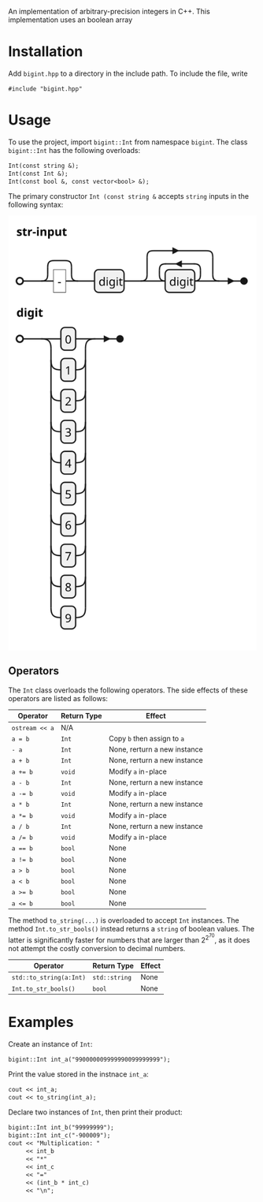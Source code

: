 An implementation of arbitrary-precision integers in C++. This implementation uses an boolean array


# Installation
Add `bigint.hpp` to a directory in the include path. To include the file, write

```c_cpp
#include "bigint.hpp"
```

# Usage


To use the project, import `bigint::Int` from namespace `bigint`. The class `bigint::Int` has the following overloads:

```c_cpp
Int(const string &);
Int(const Int &);
Int(const bool &, const vector<bool> &);
```

The primary constructor `Int (const string &` accepts `string` inputs in the following syntax:

<p align="center">
	<img align="center" src="./SQL1.svg">
</p>

## Operators

The `Int` class overloads the following operators. The side effects of these operators are listed as follows:

|Operator|Return Type |Effect|
|----|----|----|
|`ostream << a`|N/A|
|`a = b`| `Int`|Copy `b` then assign to `a`
|`- a`| `Int` | None, rerturn a new instance 
|`a + b`| `Int` | None, rerturn a new instance
|`a += b`| `void` |Modify `a` in-place
|`a - b`| `Int` | None, rerturn a new instance
|`a -= b`| `void` | Modify `a` in-place
|`a * b`| `Int` |None, rerturn a new instance
|`a *= b`| `void` |Modify `a` in-place
|`a / b`| `Int` |None, rerturn a new instance
|`a /= b`| `void` |Modify `a` in-place
|`a == b`| `bool` |None
|`a != b`| `bool` |None
|`a > b`| `bool` |None
|`a < b`| `bool` |None
|`a >= b`| `bool` |None
|`a <= b`| `bool` |None


The method `to_string(...)` is overloaded to accept `Int` instances. The method `Int.to_str_bools()` instead returns a `string` of boolean values. The latter is significantly faster for numbers that are larger than $2^{2^{70}}$, as it does not attempt the costly conversion to decimal numbers.

|Operator|Return Type | Effect|
|----|----|---|
|`std::to_string(a:Int)`| `std::string`|None|
|`Int.to_str_bools()`| `bool` | None |


# Examples
Create an instance of `Int`:
```
bigint::Int int_a("990000009999990099999999");
```

Print the value stored in the instnace `int_a`:
```
cout << int_a;
cout << to_string(int_a);
```

Declare two instances of `Int`, then print their product:
```
bigint::Int int_b("99999999");
bigint::Int int_c("-900009");
cout << "Multiplication: " 
     << int_b
     << "*" 
     << int_c
     << "="
     << (int_b * int_c)
     << "\n";
```
